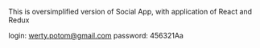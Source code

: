 This is oversimplified version of Social App, with application of React and Redux

login: werty.potom@gmail.com
password: 456321Aa
